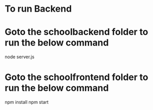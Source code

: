 # To run Backend

# Goto the schoolbackend folder to run the below command
  node server.js

# Goto the schoolfrontend folder to run the below command
   npm install
   npm start